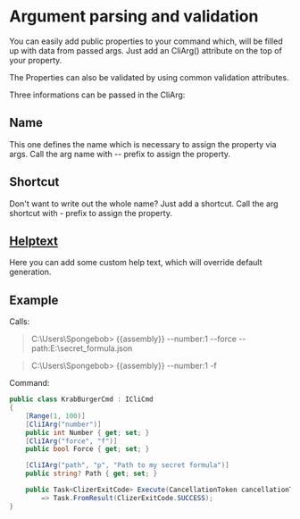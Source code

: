 # Argument parsing and validation
You can easily add public properties to your command which, will be filled up with data from passed args.
Just add an CliArg() attribute on the top of your property.

The Properties can also be validated by using common validation attributes.

Three informations can be passed in the CliArg:

## Name
This one defines the name which is necessary to assign the property via args.
Call the arg name with -- prefix to assign the property.

## Shortcut
Don't want to write out the whole name? Just add a shortcut.
Call the arg shortcut with - prefix to assign the property.

## [Helptext](help.md)
Here you can add some custom help text, which will override default generation.

## Example

Calls:
>C:\Users\Spongebob> {{assembly}} --number:1 --force --path:E:\secret_formula.json

>C:\Users\Spongebob> {{assembly}} --number:1 -f

Command:
```csharp
public class KrabBurgerCmd : ICliCmd
{
    [Range(1, 100)]
    [CliIArg("number")]
    public int Number { get; set; }
    [CliIArg("force", "f")]
    public bool Force { get; set; }

    [CliIArg("path", "p", "Path to my secret formula")]
    public string? Path { get; set; }

    public Task<ClizerExitCode> Execute(CancellationToken cancellationToken)
        => Task.FromResult(ClizerExitCode.SUCCESS);
}
```